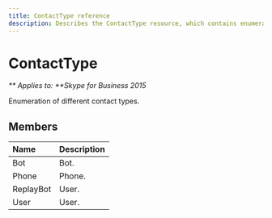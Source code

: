 ```yaml
---
title: ContactType reference
description: Describes the ContactType resource, which contains enumeration for different contact types, and provides the resource's members.
---
```

# ContactType


_** Applies to: **Skype for Business 2015_

Enumeration of different contact types.
            
## Members



|Name|Description|
|:-----|:-----|
|Bot|Bot.|
|Phone|Phone.|
|ReplayBot|User.|
|User|User.|
